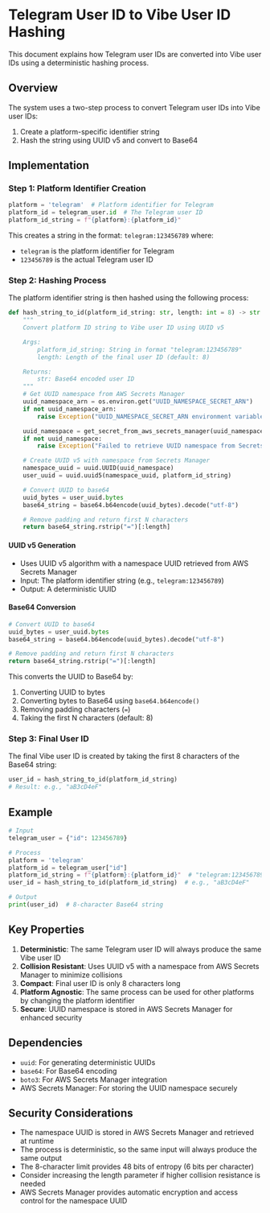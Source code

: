 # Telegram User ID to Vibe User ID Hashing

This document explains how Telegram user IDs are converted into Vibe user IDs using a deterministic hashing process.

## Overview

The system uses a two-step process to convert Telegram user IDs into Vibe user IDs:
1. Create a platform-specific identifier string
2. Hash the string using UUID v5 and convert to Base64

## Implementation

### Step 1: Platform Identifier Creation

```python
platform = 'telegram'  # Platform identifier for Telegram
platform_id = telegram_user.id  # The Telegram user ID
platform_id_string = f"{platform}:{platform_id}"
```

This creates a string in the format: `telegram:123456789` where:
- `telegram` is the platform identifier for Telegram
- `123456789` is the actual Telegram user ID

### Step 2: Hashing Process

The platform identifier string is then hashed using the following process:

```python
def hash_string_to_id(platform_id_string: str, length: int = 8) -> str:
    """
    Convert platform ID string to Vibe user ID using UUID v5

    Args:
        platform_id_string: String in format "telegram:123456789"
        length: Length of the final user ID (default: 8)

    Returns:
        str: Base64 encoded user ID
    """
    # Get UUID namespace from AWS Secrets Manager
    uuid_namespace_arn = os.environ.get("UUID_NAMESPACE_SECRET_ARN")
    if not uuid_namespace_arn:
        raise Exception("UUID_NAMESPACE_SECRET_ARN environment variable not set")

    uuid_namespace = get_secret_from_aws_secrets_manager(uuid_namespace_arn)
    if not uuid_namespace:
        raise Exception("Failed to retrieve UUID namespace from Secrets Manager")

    # Create UUID v5 with namespace from Secrets Manager
    namespace_uuid = uuid.UUID(uuid_namespace)
    user_uuid = uuid.uuid5(namespace_uuid, platform_id_string)

    # Convert UUID to base64
    uuid_bytes = user_uuid.bytes
    base64_string = base64.b64encode(uuid_bytes).decode("utf-8")

    # Remove padding and return first N characters
    return base64_string.rstrip("=")[:length]
```

#### UUID v5 Generation
- Uses UUID v5 algorithm with a namespace UUID retrieved from AWS Secrets Manager
- Input: The platform identifier string (e.g., `telegram:123456789`)
- Output: A deterministic UUID

#### Base64 Conversion
```python
# Convert UUID to base64
uuid_bytes = user_uuid.bytes
base64_string = base64.b64encode(uuid_bytes).decode("utf-8")

# Remove padding and return first N characters
return base64_string.rstrip("=")[:length]
```

This converts the UUID to Base64 by:
1. Converting UUID to bytes
2. Converting bytes to Base64 using `base64.b64encode()`
3. Removing padding characters (`=`)
4. Taking the first N characters (default: 8)

### Step 3: Final User ID

The final Vibe user ID is created by taking the first 8 characters of the Base64 string:

```python
user_id = hash_string_to_id(platform_id_string)
# Result: e.g., "aB3cD4eF"
```

## Example

```python
# Input
telegram_user = {"id": 123456789}

# Process
platform = 'telegram'
platform_id = telegram_user["id"]
platform_id_string = f"{platform}:{platform_id}"  # "telegram:123456789"
user_id = hash_string_to_id(platform_id_string)  # e.g., "aB3cD4eF"

# Output
print(user_id)  # 8-character Base64 string
```

## Key Properties

1. **Deterministic**: The same Telegram user ID will always produce the same Vibe user ID
2. **Collision Resistant**: Uses UUID v5 with a namespace from AWS Secrets Manager to minimize collisions
3. **Compact**: Final user ID is only 8 characters long
4. **Platform Agnostic**: The same process can be used for other platforms by changing the platform identifier
5. **Secure**: UUID namespace is stored in AWS Secrets Manager for enhanced security

## Dependencies

- `uuid`: For generating deterministic UUIDs
- `base64`: For Base64 encoding
- `boto3`: For AWS Secrets Manager integration
- AWS Secrets Manager: For storing the UUID namespace securely

## Security Considerations

- The namespace UUID is stored in AWS Secrets Manager and retrieved at runtime
- The process is deterministic, so the same input will always produce the same output
- The 8-character limit provides 48 bits of entropy (6 bits per character)
- Consider increasing the length parameter if higher collision resistance is needed
- AWS Secrets Manager provides automatic encryption and access control for the namespace UUID 